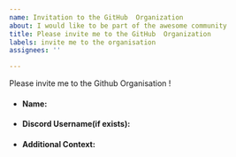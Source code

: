 ```yaml
---
name: Invitation to the GitHub  Organization
about: I would like to be part of the awesome community
title: Please invite me to the GitHub  Organization
labels: invite me to the organisation
assignees: ''

---
```


Please invite me to the Github Organisation ! 

<!--more-specification(if any)-->

<!--Some Details-->

- #### Name:

- #### Discord Username(if exists):

<!--https://discord.gg/ (link to our discord server)-->

- #### Additional Context:

<!--What do you like about this community/ why do you want to join-->

